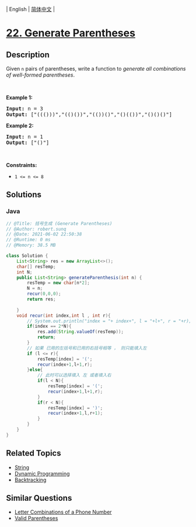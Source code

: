 
| English | [简体中文](README.md) |

# [22. Generate Parentheses](https://leetcode.cn//problems/generate-parentheses/)

## Description

<p>Given <code>n</code> pairs of parentheses, write a function to <em>generate all combinations of well-formed parentheses</em>.</p>

<p>&nbsp;</p>
<p><strong class="example">Example 1:</strong></p>
<pre><strong>Input:</strong> n = 3
<strong>Output:</strong> ["((()))","(()())","(())()","()(())","()()()"]
</pre><p><strong class="example">Example 2:</strong></p>
<pre><strong>Input:</strong> n = 1
<strong>Output:</strong> ["()"]
</pre>
<p>&nbsp;</p>
<p><strong>Constraints:</strong></p>

<ul>
	<li><code>1 &lt;= n &lt;= 8</code></li>
</ul>


## Solutions


### Java

```Java
// @Title: 括号生成 (Generate Parentheses)
// @Author: robert.sunq
// @Date: 2021-06-02 22:50:38
// @Runtime: 0 ms
// @Memory: 38.5 MB

class Solution {
    List<String> res = new ArrayList<>();
    char[] resTemp;
    int N;
    public List<String> generateParenthesis(int n) {
        resTemp = new char[n*2];
        N = n;
        recur(0,0,0);
        return res;
        
    }
    void recur(int index,int l , int r){
        // System.out.println("index = "+ index+", l = "+l+", r = "+r);
        if(index == 2*N){
            res.add(String.valueOf(resTemp));
            return;
        }
        // 如果 已用的左括号和已用的右括号相等 ， 则只能填入左
        if (l <= r){
            resTemp[index] = '(';
            recur(index+1,l+1,r);
        }else{
            // 此时可以选择填入 左 或者填入右
            if(l < N){
                resTemp[index] = '(';
                recur(index+1,l+1,r);
            }
            if(r < N){
                resTemp[index] = ')';
                recur(index+1,l,r+1);
            }
        }
    }
}
```



## Related Topics

- [String](https://leetcode.cn//tag/string)
- [Dynamic Programming](https://leetcode.cn//tag/dynamic-programming)
- [Backtracking](https://leetcode.cn//tag/backtracking)

## Similar Questions

- [Letter Combinations of a Phone Number](../letter-combinations-of-a-phone-number/README_EN.md)
- [Valid Parentheses](../valid-parentheses/README_EN.md)
